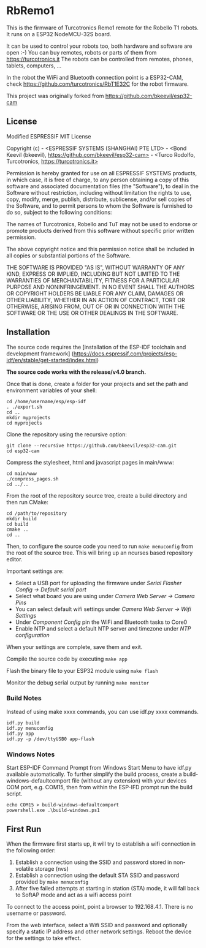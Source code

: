 # RbRemo1

This is the firmware of Turcotronics Remo1 remote for the Robello T1 robots.
It runs on a ESP32 NodeMCU-32S board.

It can be used to control your robots too, both hardware and software are open :-)
You can buy remotes, robots or parts of them from https://turcotronics.it
The robots can be controlled from remotes, phones, tablets, computers, ...

In the robot the WiFi and Bluetooth connection point is a ESP32-CAM,
check https://github.com/turcotronics/RbT1E32C for the robot firmware.

This project was originally forked from https://github.com/bkeevil/esp32-cam


## License

 Modified ESPRESSIF MIT License
 
 Copyright (c)  - <ESPRESSIF SYSTEMS (SHANGHAI) PTE LTD>
                - <Bond Keevil (bkeevil), https://github.com/bkeevil/esp32-cam>
                - <Turco Rodolfo, Turcotronics, https://turcotronics.it>
 
 Permission is hereby granted for use on all ESPRESSIF SYSTEMS products, in which case,
 it is free of charge, to any person obtaining a copy of this software and associated
 documentation files (the "Software"), to deal in the Software without restriction, including
 without limitation the rights to use, copy, modify, merge, publish, distribute, sublicense,
 and/or sell copies of the Software, and to permit persons to whom the Software is furnished
 to do so, subject to the following conditions:

 The names of Turcotronics, Robello and TuT may not be used to endorse or promote
 products derived from this software without specific prior written permission.
 
 The above copyright notice and this permission notice shall be included in all copies or
 substantial portions of the Software.
 
 THE SOFTWARE IS PROVIDED "AS IS", WITHOUT WARRANTY OF ANY KIND, EXPRESS OR
 IMPLIED, INCLUDING BUT NOT LIMITED TO THE WARRANTIES OF MERCHANTABILITY, FITNESS
 FOR A PARTICULAR PURPOSE AND NONINFRINGEMENT. IN NO EVENT SHALL THE AUTHORS OR
 COPYRIGHT HOLDERS BE LIABLE FOR ANY CLAIM, DAMAGES OR OTHER LIABILITY, WHETHER
 IN AN ACTION OF CONTRACT, TORT OR OTHERWISE, ARISING FROM, OUT OF OR IN
 CONNECTION WITH THE SOFTWARE OR THE USE OR OTHER DEALINGS IN THE SOFTWARE.


## Installation

The source code requires the [installation of the ESP-IDF toolchain and development framework]
(https://docs.espressif.com/projects/esp-idf/en/stable/get-started/index.html)

**The source code works with the release/v4.0 branch.**

Once that is done, create a folder for your projects and set the path and environment variables of your shell:

```
cd /home/username/esp/esp-idf
. ./export.sh
cd ..
mkdir myprojects
cd myprojects
```

Clone the repository using the recursive option:

```
git clone --recursive https://github.com/bkeevil/esp32-cam.git
cd esp32-cam
```

Compress the stylesheet, html and javascript pages in main/www:

```
cd main/www
./compress_pages.sh
cd ../..
```

From the root of the repository source tree, create a build directory and then run CMake:

```
cd /path/to/repository
mkdir build
cd build
cmake ..
cd ..
```

Then, to configure the source code you need to run `make menuconfig` from the root of the source tree. This will bring up an ncurses based repository editor.

Important settings are:
- Select a USB port for uploading the firmware under *Serial Flasher Config -> Default serial port*
- Select what board you are using under *Camera Web Server -> Camera Pins*
- You can select default wifi settings under *Camera Web Server -> Wifi Settings*
- Under *Component Config* pin the WiFi and Bluetooth tasks to Core0
- Enable NTP and select a default NTP server and timezone under *NTP configuration*

When your settings are complete, save them and exit.

Compile the source code by executing `make app`

Flash the binary file to your ESP32 module using `make flash` 

Monitor the debug serial output by running `make monitor`


### Build Notes

Instead of using make xxxx commands, you can use idf.py xxxx commands.

```
idf.py build
idf.py menuconfig
idf.py app
idf.py -p /dev/ttyUSB0 app-flash
```


### Windows Notes

Start ESP-IDF Command Prompt from Windows Start Menu to have idf.py available automatically.
To further simplify the build process, create a build-windows-defaultcomport file (without any extension) with your devices COM port, e.g. COM15, then from within the ESP-IFD prompt run the build script.
```
echo COM15 > build-windows-defaultcomport
powershell.exe .\build-windows.ps1
```


## First Run

When the firmware first starts up, it will try to establish a wifi connection in the following order:

1. Establish a connection using the SSID and password stored in non-volatile storage (nvs)
2. Establish a connection using the default STA SSID and password provided by `make menuconfig`
3. After five failed attempts at starting in station (STA) mode, it will fall back to SoftAP mode and act as a wifi access point

To connect to the access point, point a browser to 192.168.4.1. There is no username or password.

From the web interface, select a Wifi SSID and password and optionally specify a static IP address and other network settings. Reboot the device for the settings to take effect.

